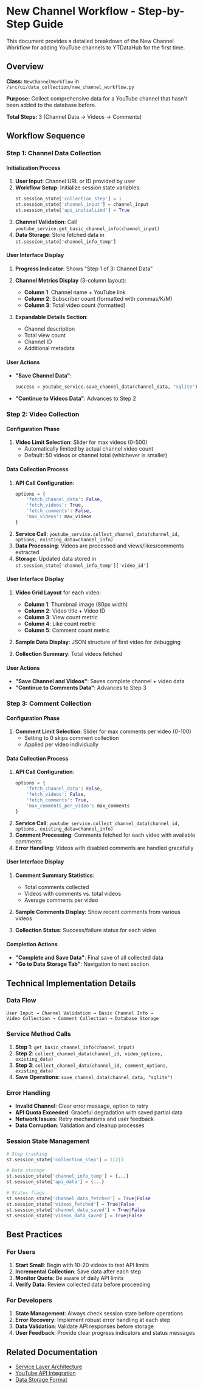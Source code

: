 # New Channel Workflow - Step-by-Step Guide

This document provides a detailed breakdown of the New Channel Workflow for adding YouTube channels to YTDataHub for the first time.

## Overview

**Class:** `NewChannelWorkflow` in `/src/ui/data_collection/new_channel_workflow.py`

**Purpose:** Collect comprehensive data for a YouTube channel that hasn't been added to the database before.

**Total Steps:** 3 (Channel Data → Videos → Comments)

## Workflow Sequence

### Step 1: Channel Data Collection

#### Initialization Process
1. **User Input**: Channel URL or ID provided by user
2. **Workflow Setup**: Initialize session state variables:
   ```python
   st.session_state['collection_step'] = 1
   st.session_state['channel_input'] = channel_input
   st.session_state['api_initialized'] = True
   ```
3. **Channel Validation**: Call `youtube_service.get_basic_channel_info(channel_input)`
4. **Data Storage**: Store fetched data in `st.session_state['channel_info_temp']`

#### User Interface Display
1. **Progress Indicator**: Shows "Step 1 of 3: Channel Data"
2. **Channel Metrics Display** (3-column layout):
   - **Column 1**: Channel name + YouTube link
   - **Column 2**: Subscriber count (formatted with commas/K/M)
   - **Column 3**: Total video count (formatted)

3. **Expandable Details Section**:
   - Channel description
   - Total view count
   - Channel ID
   - Additional metadata

#### User Actions
- **"Save Channel Data"**: 
  ```python
  success = youtube_service.save_channel_data(channel_data, "sqlite")
  ```
- **"Continue to Videos Data"**: Advances to Step 2

### Step 2: Video Collection

#### Configuration Phase
1. **Video Limit Selection**: Slider for max videos (0-500)
   - Automatically limited by actual channel video count
   - Default: 50 videos or channel total (whichever is smaller)

#### Data Collection Process
1. **API Call Configuration**:
   ```python
   options = {
       'fetch_channel_data': False,
       'fetch_videos': True, 
       'fetch_comments': False,
       'max_videos': max_videos
   }
   ```
2. **Service Call**: `youtube_service.collect_channel_data(channel_id, options, existing_data=channel_info)`
3. **Data Processing**: Videos are processed and views/likes/comments extracted
4. **Storage**: Updated data stored in `st.session_state['channel_info_temp']['video_id']`

#### User Interface Display
1. **Video Grid Layout** for each video:
   - **Column 1**: Thumbnail image (80px width)
   - **Column 2**: Video title + Video ID
   - **Column 3**: View count metric
   - **Column 4**: Like count metric  
   - **Column 5**: Comment count metric

2. **Sample Data Display**: JSON structure of first video for debugging
3. **Collection Summary**: Total videos fetched

#### User Actions
- **"Save Channel and Videos"**: Saves complete channel + video data
- **"Continue to Comments Data"**: Advances to Step 3

### Step 3: Comment Collection

#### Configuration Phase
1. **Comment Limit Selection**: Slider for max comments per video (0-100)
   - Setting to 0 skips comment collection
   - Applied per video individually

#### Data Collection Process
1. **API Call Configuration**:
   ```python
   options = {
       'fetch_channel_data': False,
       'fetch_videos': False,
       'fetch_comments': True,
       'max_comments_per_video': max_comments
   }
   ```
2. **Service Call**: `youtube_service.collect_channel_data(channel_id, options, existing_data=channel_info)`
3. **Comment Processing**: Comments fetched for each video with available comments
4. **Error Handling**: Videos with disabled comments are handled gracefully

#### User Interface Display
1. **Comment Summary Statistics**:
   - Total comments collected
   - Videos with comments vs. total videos
   - Average comments per video

2. **Sample Comments Display**: Show recent comments from various videos
3. **Collection Status**: Success/failure status for each video

#### Completion Actions
- **"Complete and Save Data"**: Final save of all collected data
- **"Go to Data Storage Tab"**: Navigation to next section

## Technical Implementation Details

### Data Flow
```
User Input → Channel Validation → Basic Channel Info → 
Video Collection → Comment Collection → Database Storage
```

### Service Method Calls
1. **Step 1**: `get_basic_channel_info(channel_input)`
2. **Step 2**: `collect_channel_data(channel_id, video_options, existing_data)`
3. **Step 3**: `collect_channel_data(channel_id, comment_options, existing_data)`
4. **Save Operations**: `save_channel_data(channel_data, "sqlite")`

### Error Handling
- **Invalid Channel**: Clear error message, option to retry
- **API Quota Exceeded**: Graceful degradation with saved partial data
- **Network Issues**: Retry mechanisms and user feedback
- **Data Corruption**: Validation and cleanup processes

### Session State Management
```python
# Step tracking
st.session_state['collection_step'] = 1|2|3

# Data storage
st.session_state['channel_info_temp'] = {...}
st.session_state['api_data'] = {...}

# Status flags
st.session_state['channel_data_fetched'] = True|False
st.session_state['videos_fetched'] = True|False
st.session_state['channel_data_saved'] = True|False
st.session_state['videos_data_saved'] = True|False
```

## Best Practices

### For Users
1. **Start Small**: Begin with 10-20 videos to test API limits
2. **Incremental Collection**: Save data after each step
3. **Monitor Quota**: Be aware of daily API limits
4. **Verify Data**: Review collected data before proceeding

### For Developers
1. **State Management**: Always check session state before operations
2. **Error Recovery**: Implement robust error handling at each step
3. **Data Validation**: Validate API responses before storage
4. **User Feedback**: Provide clear progress indicators and status messages

## Related Documentation
- [Service Layer Architecture](workflow-service-layer.md)
- [YouTube API Integration](youtube-api-guide.md)
- [Data Storage Format](database-operations.md)
